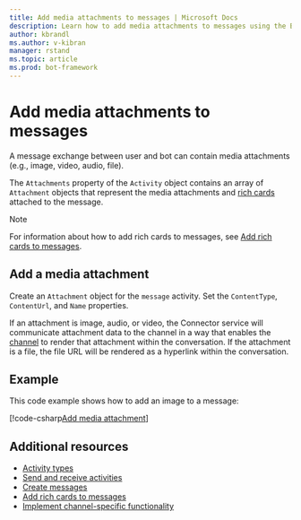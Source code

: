 ```yaml
---
title: Add media attachments to messages | Microsoft Docs
description: Learn how to add media attachments to messages using the Bot Framework Connector service and the Bot Builder SDK for .NET.
author: kbrandl
ms.author: v-kibran
manager: rstand
ms.topic: article
ms.prod: bot-framework
---
```


# Add media attachments to messages

A message exchange between user and bot can contain media attachments (e.g., image, video, audio, file).

The `Attachments` property of the `Activity` object contains an array of `Attachment` objects
that represent the media attachments and [rich cards](~/dotnet/add-rich-card-attachments.md) attached to the message.

> [!NOTE]
> For information about how to add rich cards to messages, see
> [Add rich cards to messages](~/dotnet/add-rich-card-attachments.md).

## Add a media attachment  
Create an `Attachment` object for the `message` activity.
Set the `ContentType`, `ContentUrl`, and `Name` properties.

If an attachment is image, audio, or video, the Connector service will communicate attachment data to the channel in a way that enables the [channel](~/dotnet/channeldata.md) to render that attachment within the conversation.
If the attachment is a file, the file URL will be rendered as a hyperlink within the conversation.

## Example
This code example shows how to add an image to a message:

[!code-csharp[Add media attachment](~/includes/code/dotnet-add-attachments.cs#addMediaAttachment)]

## Additional resources

- [Activity types](~/dotnet/activities.md)
- [Send and receive activities](~/dotnet/connector.md)
- [Create messages](~/dotnet/create-messages.md)
- [Add rich cards to messages](~/dotnet/add-rich-card-attachments.md)
- [Implement channel-specific functionality](~/dotnet/channeldata.md)
